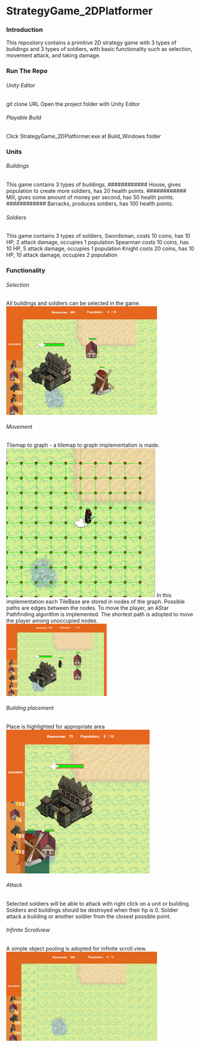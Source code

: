 # StrategyGame_2DPlatformer

### Introduction
This repository contains a primitive 2D strategy game with 3 types of buildings and 3 types of soldiers, with basic functionality such as selection, movement attack, and taking damage.



### Run The Repo
###### Unity Editor
git clone URL
Open the project folder with Unity Editor
###### Playable Build
Click StrategyGame_2DPlatformer.exe at Build_Windows folder

### Units
###### Buildings
This game contains 3 types of buildings, 
############ House, gives population to create more soldiers, has 20 health points.
############ Mill, gives some amount of money per second, has 50 health points.
############ Barracks, produces soldiers, has 100 health points.

###### Soldiers 
This game contains 3 types of soldiers,
Swordsman, costs 10 coins, has 10 HP, 2 attack damage, occupies 1 population
Spearman costs 10 coins, has 10 HP, 5 attack damage, occupies 1 population
Knight costs 20 coins, has 10 HP, 10 attack damage, occupies 2 population

### Functionality
###### Selection
All buildings and soldiers can be selected in the game.
![](Media/BuildingSelection.gif)

###### Movement
Tilemap to graph - a tilemap to graph implementation is made.
![](Media/OnDrawGizmosGraph.png)
In this implementation each TileBase are stored in nodes of the graph. Possible paths are edges between the nodes.
To move the player, an AStar Pathfinding algorithm is implemented. The shortest path is adopted to move the player among unoccupied nodes.
![](Media/PathFinding.gif)

###### Building placement
Place is highlighted for appropriate area
![](Media/OccupiedPositions.gif)

###### Attack
Selected soldiers will be able to attack with right click on a unit or building.
Soldiers and buildings should be destroyed when their hp is 0. 
Soldier attack a building or another soldier from the closest possible point.

###### Infinite Scrollview
A simple object pooling is adopted for infinite scroll view.
![](Media/InfiniteScroll.gif)
